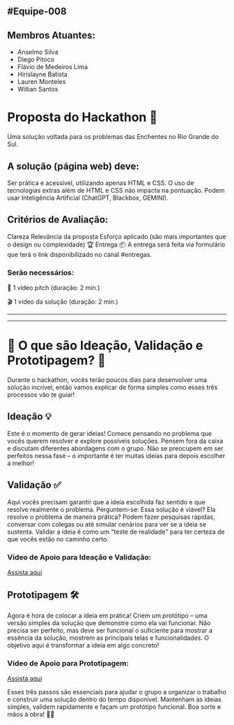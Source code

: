 ## #Equipe-008
## Membros Atuantes: 

   * Anselmo Silva
   * Diego Pitoco
   * Flávio de Medeiros Lima
   * Hirislayne Batista
   * Lauren Monteles
   * Willian Santos



# Proposta do Hackathon 🌊
Uma solução voltada para os problemas das Enchentes no Rio Grande do Sul.

## A solução (página web) deve:
Ser prática e acessível, utilizando apenas HTML e CSS.
O uso de tecnologias extras além de HTML e CSS não impacta na pontuação.
Podem usar Inteligência Artificial (ChatGPT, Blackbox, GEMINI).

## Critérios de Avaliação:
Clareza
Relevância da proposta
Esforço aplicado (são mais importantes que o design ou complexidade) 🏆
Entrega 📦
A entrega será feita via formulário que terá o link disponibilizado no canal #entregas. 

### Serão necessários:

🎥 1 vídeo pitch (duração: 2 min.)

🎬 1 vídeo da solução (duração: 2 min.)

___
___

# 🚀 O que são Ideação, Validação e Prototipagem? 🚀
Durante o hackathon, vocês terão poucos dias para desenvolver uma solução incrível, então vamos explicar de forma simples como esses três processos vão te guiar!

## Ideação 💡
Este é o momento de gerar ideias! Comece pensando no problema que vocês querem resolver e explore possíveis soluções. Pensem fora da caixa e discutam diferentes abordagens com o grupo. Não se preocupem em ser perfeitos nessa fase – o importante é ter muitas ideias para depois escolher a melhor!

## Validação ✅
Aqui vocês precisam garantir que a ideia escolhida faz sentido e que resolve realmente o problema. Perguntem-se: Essa solução é viável? Ela resolve o problema de maneira prática? Podem fazer pesquisas rápidas, conversar com colegas ou até simular cenários para ver se a ideia se sustenta. Validar a ideia é como um "teste de realidade" para ter certeza de que vocês estão no caminho certo.

### Vídeo de Apoio para Ideação e Validação:
[Assista aqui](https://www.youtube.com/watch?v=w3P9MPQZGBo)

## Prototipagem 🛠
Agora é hora de colocar a ideia em prática! Criem um protótipo – uma versão simples da solução que demonstre como ela vai funcionar. Não precisa ser perfeito, mas deve ser funcional o suficiente para mostrar a essência da solução, mostrem as principais telas e funcionalidades. O objetivo aqui é transformar a ideia em algo concreto!

### Vídeo de Apoio para Prototipagem:
[Assista aqui](https://www.youtube.com/watch?v=Ohz9kbR2Ya0)

Esses três passos são essenciais para ajudar o grupo a organizar o trabalho e construir uma solução dentro do tempo disponível. Mantenham as ideias simples, validem rapidamente e façam um protótipo funcional. Boa sorte e mãos à obra! 👊🏼
